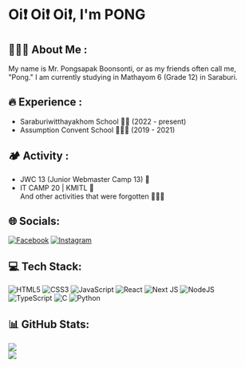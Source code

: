 # Oi❗ Oi❗ Oi❗, I'm PONG

## 🧑🏿‍🦲 About Me :
My name is Mr. Pongsapak Boonsonti, or as my friends often call me, "Pong." I am currently studying in Mathayom 6 (Grade 12) in Saraburi.<br>

## 🔥 Experience :
- Saraburiwitthayakhom School 💛💙 (2022 - present)<br>
- Assumption Convent School 👨🏻‍🦯 (2019 - 2021)<br>

## 🏕️ Activity :
- JWC 13 (Junior Webmaster Camp 13) 💜<br>
- IT CAMP 20 | KMITL 🧡<br>
And other activities that were forgotten 👨🏻‍🦯<br>

## 🌐 Socials:
[![Facebook](https://img.shields.io/badge/Facebook-%231877F2.svg?logo=Facebook&logoColor=white)](https://www.facebook.com/profile.php?id=100024574573974) 
[![Instagram](https://img.shields.io/badge/Instagram-%23E4405F.svg?logo=Instagram&logoColor=white)](https://www.instagram.com/pee___pong.nige) 

## 💻 Tech Stack:
![HTML5](https://img.shields.io/badge/html5-%23E34F26.svg?style=for-the-badge&logo=html5&logoColor=white) 
![CSS3](https://img.shields.io/badge/css3-%231572B6.svg?style=for-the-badge&logo=css3&logoColor=white) 
![JavaScript](https://img.shields.io/badge/javascript-%23323330.svg?style=for-the-badge&logo=javascript&logoColor=%23F7DF1E) 
![React](https://img.shields.io/badge/react-%2320232a.svg?style=for-the-badge&logo=react&logoColor=%2361DAFB) 
![Next JS](https://img.shields.io/badge/Next-black?style=for-the-badge&logo=next.js&logoColor=white) 
![NodeJS](https://img.shields.io/badge/node.js-6DA55F?style=for-the-badge&logo=node.js&logoColor=white) 
![TypeScript](https://img.shields.io/badge/typescript-%23007ACC.svg?style=for-the-badge&logo=typescript&logoColor=white)
![C](https://img.shields.io/badge/c-%2300599C.svg?style=for-the-badge&logo=c&logoColor=white) 
![Python](https://img.shields.io/badge/python-3670A0?style=for-the-badge&logo=python&logoColor=ffdd54) 

## 📊 GitHub Stats:
![](https://github-readme-streak-stats.herokuapp.com/?user=PONGSAPAK-BOONSONTHI&theme=radical&hide_border=false)<br/>
![](https://github-readme-stats.vercel.app/api/top-langs/?username=PONGSAPAK-BOONSONTHI&theme=radical&hide_border=false&include_all_commits=false&count_private=false&layout=compact)

<!-- Proudly created with GPRM ( https://gprm.itsvg.in ) -->


